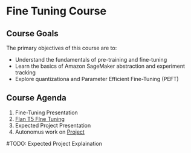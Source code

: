 # Fine Tuning Course

## Course Goals
The primary objectives of this course are to:
- Understand the fundamentals of pre-training and fine-tuning
- Learn the basics of Amazon SageMaker abstraction and experiment tracking
- Explore quantizationa and Parameter Efficient Fine-Tuning (PEFT)

## Course Agenda

1. Fine-Tuning Presentation
2. [Flan T5 FIne Tuning](https://colab.research.google.com/github/huggingface/peft/blob/master/examples/int8_training/Finetune_flan_t5_large_bnb_peft.ipynb)
3. Expected Project Presentation
4. Autonomus work on [Project](../Project)

#TODO: Expected Project Explaination